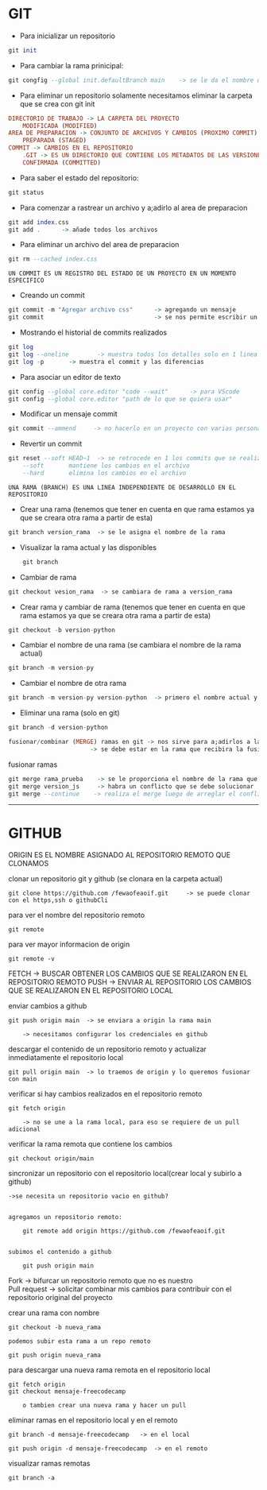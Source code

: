 # GIT


* Para inicializar un repositorio
```hs
git init
```

* Para cambiar la rama prinicipal:
```hs
git congfig --global init.defaultBranch main    -> se le da el nombre de la rama inicial
```

* Para eliminar un repositorio solamente necesitamos eliminar la carpeta que se crea con git init

```hs
DIRECTORIO DE TRABAJO -> LA CARPETA DEL PROYECTO
	MODIFICADA (MODIFIED)
AREA DE PREPARACION -> CONJUNTO DE ARCHIVOS Y CAMBIOS (PROXIMO COMMIT)
	PREPARADA (STAGED)
COMMIT -> CAMBIOS EN EL REPOSITORIO
	.GIT -> ES UN DIRECTORIO QUE CONTIENE LOS METADATOS DE LAS VERSIONES DEL PROYECTO
	CONFIRMADA (COMMITTED)
```

* Para saber el estado del repositorio:
```hs
git status
```


* Para comenzar a rastrear un archivo y a;adirlo al area de preparacion
```hs
git add index.css
git add .      -> añade todos los archivos 
```


* Para eliminar un archivo del area de preparacion
```hs
git rm --cached index.css
```

`UN COMMIT ES UN REGISTRO DEL ESTADO DE UN PROYECTO EN UN MOMENTO ESPECIFICO`

* Creando un commit
```hs
git commit -m "Agregar archivo css"      -> agregando un mensaje
git commit                               -> se nos permite escribir un txt para el mensaje del commit
```

* Mostrando el historial de commits realizados
```hs
git log
git log --oneline        -> muestra todos los detalles solo en 1 linea
git log -p 		 -> muestra el commit y las diferencias
```
	

* Para asociar un editor de texto
```hs
git config --global core.editor "code --wait"      -> para VScode
git config --global core.editor "path de lo que se quiera usar"
```


* Modificar un mensaje commit
```hs
git commit --ammend     -> no hacerlo en un proyecto con varias personas
```
	
* Revertir un commit
```hs
git reset --soft HEAD~1  -> se retrocede en 1 los commits que se realizaron
	--soft       mantiene los cambios en el archivo
	--hard       elimina los cambios en el archivo
```

`UNA RAMA (BRANCH) ES UNA LINEA INDEPENDIENTE DE DESARROLLO EN EL REPOSITORIO`
* Crear una rama (tenemos que tener en cuenta en que rama estamos ya que se creara otra rama a partir de esta)
```hs
git branch version_rama  -> se le asigna el nombre de la rama
```

* Visualizar la rama actual y las disponibles
```hs
	git branch
```

* Cambiar de rama
```hs
git checkout vesion_rama  -> se cambiara de rama a version_rama
```

* Crear rama y cambiar de rama (tenemos que tener en cuenta en que rama estamos ya que se creara otra rama a partir de esta)
```hs
git checkout -b version-python
```

* Cambiar el nombre de una rama (se cambiara el nombre de la rama actual)
```hs
git branch -m version-py
```
	
* Cambiar el nombre de otra rama
```hs
git branch -m version-py version-python  -> primero el nombre actual y luego el nombre nuevo
```
	
* Eliminar una rama (solo en git)
```hs
git branch -d version-python   
```	

```hs
fusionar/combinar (MERGE) ramas en git -> nos sirve para a;adirlos a la rama principal
 				       -> se debe estar en la rama que recibira la fusion
```
				

fusionar ramas
```hs
git merge rama_prueba    -> se le proporciona el nombre de la rama que se fusionara con la actual
git merge version_js     -> habra un conflicto que se debe solucionar
git merge --continue    -> realiza el merge luego de arreglar el conflicto
```





---


# GITHUB

ORIGIN ES EL NOMBRE ASIGNADO AL REPOSITORIO REMOTO QUE CLONAMOS


clonar un repositorio git y github (se clonara en la carpeta actual)

	git clone https://github.com /fewaofeaoif.git     -> se puede clonar con el https,ssh o githubCli


para ver el nombre del repositorio remoto

	git remote

para ver mayor informacion de origin

	git remote -v


FETCH -> BUSCAR OBTENER LOS CAMBIOS QUE SE REALIZARON EN EL REPOSITORIO REMOTO
PUSH  -> ENVIAR AL REPOSITORIO LOS CAMBIOS QUE SE REALIZARON EN EL REPOSITORIO LOCAL



enviar cambios a github

	git push origin main  -> se enviara a origin la rama main
		
		-> necesitamos configurar los credenciales en github

descargar el contenido de un repositorio remoto y actualizar inmediatamente el repositorio local

	git pull origin main  -> lo traemos de origin y lo queremos fusionar con main

verificar si hay cambios realizados en el repositorio remoto

	git fetch origin
	
		-> no se une a la rama local, para eso se requiere de un pull adicional

verificar la rama remota que contiene los cambios

	git checkout origin/main

sincronizar un repositorio con el repositorio local(crear local y subirlo a github)


	->se necesita un repositorio vacio en github?


	agregamos un repositorio remoto:
	
		git remote add origin https://github.com /fewaofeaoif.git

	
	subimos el contenido a github
	
		git push origin main


Fork -> bifurcar un repositorio remoto que no es nuestro  
Pull request  -> solicitar combinar mis cambios para contribuir con el repositorio original del proyecto


crear una rama con nombre
	
	git checkout -b nueva_rama

	podemos subir esta rama a un repo remoto

	git push origin nueva_rama




para descargar una nueva rama remota en el repositorio local

	git fetch origin
	git checkout mensaje-freecodecamp

		o tambien crear una nueva rama y hacer un pull


eliminar ramas en el repositorio local y en el remoto
		
	git branch -d mensaje-freecodecamp   -> en el local
	
	git push origin -d mensaje-freecodecamp  -> en el remoto

visualizar ramas remotas

	git branch -a
